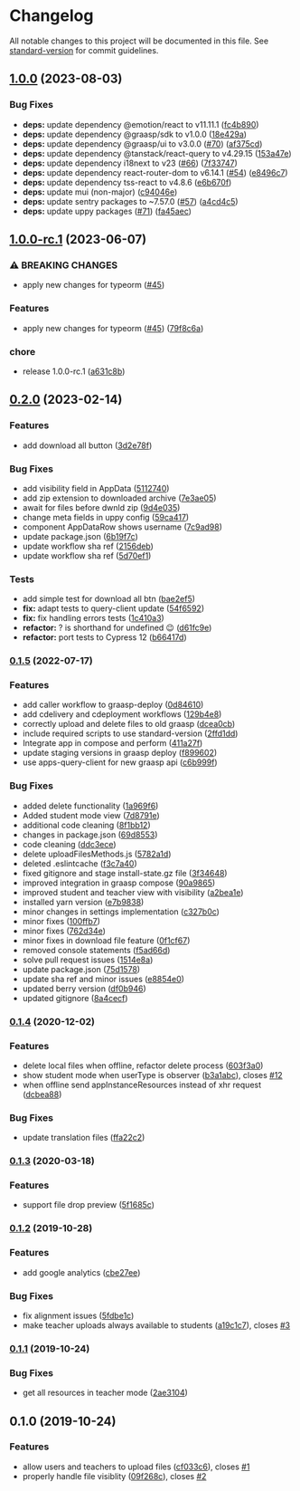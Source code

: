 # Changelog

All notable changes to this project will be documented in this file. See [standard-version](https://github.com/conventional-changelog/standard-version) for commit guidelines.

## [1.0.0](https://github.com/graasp/graasp-app-file-drop/compare/v1.0.0-rc.1...v1.0.0) (2023-08-03)


### Bug Fixes

* **deps:** update dependency @emotion/react to v11.11.1 ([fc4b890](https://github.com/graasp/graasp-app-file-drop/commit/fc4b8909a5906f6b3dbfdd5ffacdbf23f140d22d))
* **deps:** update dependency @graasp/sdk to v1.0.0 ([18e429a](https://github.com/graasp/graasp-app-file-drop/commit/18e429ab2759d3da6c8ee861b0b63045549d23a6))
* **deps:** update dependency @graasp/ui to v3.0.0 ([#70](https://github.com/graasp/graasp-app-file-drop/issues/70)) ([af375cd](https://github.com/graasp/graasp-app-file-drop/commit/af375cdf61d55ac32006652ab92f7e4907eb648c))
* **deps:** update dependency @tanstack/react-query to v4.29.15 ([153a47e](https://github.com/graasp/graasp-app-file-drop/commit/153a47ed1e49812bfc01b301f85cf8506a4041e3))
* **deps:** update dependency i18next to v23 ([#66](https://github.com/graasp/graasp-app-file-drop/issues/66)) ([7f33747](https://github.com/graasp/graasp-app-file-drop/commit/7f337473bfa69670b7ca10387a665e56ac847f27))
* **deps:** update dependency react-router-dom to v6.14.1 ([#54](https://github.com/graasp/graasp-app-file-drop/issues/54)) ([e8496c7](https://github.com/graasp/graasp-app-file-drop/commit/e8496c7b138681a6aa731b016323c68c95c7b416))
* **deps:** update dependency tss-react to v4.8.6 ([e6b670f](https://github.com/graasp/graasp-app-file-drop/commit/e6b670ffccedb8841abfb29558b48c7021c1102e))
* **deps:** update mui (non-major) ([c94046e](https://github.com/graasp/graasp-app-file-drop/commit/c94046e91707df8157c845acbf8607f266b7ac28))
* **deps:** update sentry packages to ~7.57.0 ([#57](https://github.com/graasp/graasp-app-file-drop/issues/57)) ([a4cd4c5](https://github.com/graasp/graasp-app-file-drop/commit/a4cd4c5c49219742af74f73309e00bb645f68883))
* **deps:** update uppy packages ([#71](https://github.com/graasp/graasp-app-file-drop/issues/71)) ([fa45aec](https://github.com/graasp/graasp-app-file-drop/commit/fa45aec4e780b7873f90811977494db50dd9c006))

## [1.0.0-rc.1](https://github.com/graasp/graasp-app-file-drop/compare/v0.2.0...v1.0.0-rc.1) (2023-06-07)


### ⚠ BREAKING CHANGES

* apply new changes for typeorm ([#45](https://github.com/graasp/graasp-app-file-drop/issues/45))

### Features

* apply new changes for typeorm ([#45](https://github.com/graasp/graasp-app-file-drop/issues/45)) ([79f8c6a](https://github.com/graasp/graasp-app-file-drop/commit/79f8c6a6acbf8a851e03887a2ee11109a9bb98d2))


### chore

* release 1.0.0-rc.1 ([a631c8b](https://github.com/graasp/graasp-app-file-drop/commit/a631c8b5340ca26c235ba93dc039e653f091ddd2))

## [0.2.0](https://github.com/graasp/graasp-app-file-drop/compare/v0.1.5...v0.2.0) (2023-02-14)


### Features

* add download all button ([3d2e78f](https://github.com/graasp/graasp-app-file-drop/commit/3d2e78f5a0806e0ba6e2fd2f5f37b2b54767c945))


### Bug Fixes

* add visibility field in AppData ([5112740](https://github.com/graasp/graasp-app-file-drop/commit/511274033d138b29ca0dd48f7a601d911a9a55a0))
* add zip extension to downloaded archive ([7e3ae05](https://github.com/graasp/graasp-app-file-drop/commit/7e3ae055c01947a4699b3aaef00b96b7f2a4db55))
* await for files before dwnld zip ([9d4e035](https://github.com/graasp/graasp-app-file-drop/commit/9d4e03507b4ab5dd58e346e88a6432baf588e8cb))
* change meta fields in uppy config ([59ca417](https://github.com/graasp/graasp-app-file-drop/commit/59ca417fd0ff34e4de9fc22ce0864336540e4fe6))
* component AppDataRow shows username ([7c9ad98](https://github.com/graasp/graasp-app-file-drop/commit/7c9ad98405a190442b98008c3d131478089c02f0))
* update package.json ([6b19f7c](https://github.com/graasp/graasp-app-file-drop/commit/6b19f7ca8102f3b46eaf3bd27b259f8397bdae3e))
* update workflow sha ref ([2156deb](https://github.com/graasp/graasp-app-file-drop/commit/2156deb716e8c2761f3add8a65ac2ea614575814))
* update workflow sha ref ([5d70ef1](https://github.com/graasp/graasp-app-file-drop/commit/5d70ef165460bbe8fddcd0ca66f6d08e336e33d6))


### Tests

* add simple test for download all btn ([bae2ef5](https://github.com/graasp/graasp-app-file-drop/commit/bae2ef59a239561ea2ed43fa4991696057cf0707))
* **fix:** adapt tests to query-client update ([54f6592](https://github.com/graasp/graasp-app-file-drop/commit/54f6592104503bb1635dd1deccede60d56d6230f))
* **fix:** fix handling errors tests ([1c410a3](https://github.com/graasp/graasp-app-file-drop/commit/1c410a3aed94ea53a877fab7eb8c3a3217356cc0))
* **refactor:** ? is shorthand for undefined 😉 ([d61fc9e](https://github.com/graasp/graasp-app-file-drop/commit/d61fc9ec88a6d08805d515dbd665ca59cbabfaf4))
* **refactor:** port tests to Cypress 12 ([b66417d](https://github.com/graasp/graasp-app-file-drop/commit/b66417d65faa9f2968c966f1f24ad4cb8b3706db))

### [0.1.5](https://github.com/graasp/graasp-app-file-drop/compare/v0.1.4...v0.1.5) (2022-07-17)


### Features

* add caller workflow to graasp-deploy ([0d84610](https://github.com/graasp/graasp-app-file-drop/commit/0d8461015bf13175c8afc3b19c0dc9583b3b4ee8))
* add cdelivery and cdeployment workflows ([129b4e8](https://github.com/graasp/graasp-app-file-drop/commit/129b4e82f21e059d5825d87332d28052df4f103c))
* correctly upload and delete files to old graasp ([dcea0cb](https://github.com/graasp/graasp-app-file-drop/commit/dcea0cb9410e6447828852ac599c7fd0f0255772))
* include required scripts to use standard-version ([2ffd1dd](https://github.com/graasp/graasp-app-file-drop/commit/2ffd1ddea3da0c47ef6757457443a14bd7d4fdf6))
* Integrate app in compose and perform ([411a27f](https://github.com/graasp/graasp-app-file-drop/commit/411a27fc81cce96cf4a9b284bc17ef653fc90030))
* update staging versions in graasp deploy ([f899602](https://github.com/graasp/graasp-app-file-drop/commit/f89960268cfe7411e0147582e47d05fcb00d43b8))
* use apps-query-client for new graasp api ([c6b999f](https://github.com/graasp/graasp-app-file-drop/commit/c6b999f3244cb3e59f0b681221e27130f3caf01a))


### Bug Fixes

* added delete functionality ([1a969f6](https://github.com/graasp/graasp-app-file-drop/commit/1a969f6495cdc4e2f9bf0bbfe35c75b07375fa68))
* Added student mode view ([7d8791e](https://github.com/graasp/graasp-app-file-drop/commit/7d8791ef59a33aa7c422a19e6b2e19182205fd4f))
* additional code cleaning ([8f1bb12](https://github.com/graasp/graasp-app-file-drop/commit/8f1bb12aceccbc555e5f69ae546e9565d4d539a7))
* changes in package.json ([69d8553](https://github.com/graasp/graasp-app-file-drop/commit/69d855368e0a915bc5d8b912914596b411209a7c))
* code cleaning ([ddc3ece](https://github.com/graasp/graasp-app-file-drop/commit/ddc3ece827a0644915577c0638528f0070689061))
* delete uploadFilesMethods.js ([5782a1d](https://github.com/graasp/graasp-app-file-drop/commit/5782a1dd9a9fcdd4fd30b244a69ee0311d5194f6))
* deleted .eslintcache ([f3c7a40](https://github.com/graasp/graasp-app-file-drop/commit/f3c7a40a1e4811aa0616011546def8ad76c77637))
* fixed gitignore and stage install-state.gz file ([3f34648](https://github.com/graasp/graasp-app-file-drop/commit/3f34648fe074ed827667f0192e667fd16445e8a7))
* improved integration in graasp compose ([90a9865](https://github.com/graasp/graasp-app-file-drop/commit/90a98651696d98d3107d98079f38654f2fe770ea))
* improved student and teacher view with visibility ([a2bea1e](https://github.com/graasp/graasp-app-file-drop/commit/a2bea1ecb03ef655c62c1990faa66d67c90166c8))
* installed yarn version ([e7b9838](https://github.com/graasp/graasp-app-file-drop/commit/e7b983854cef9a40ff317091109cc9ebf3978768))
* minor changes in settings implementation ([c327b0c](https://github.com/graasp/graasp-app-file-drop/commit/c327b0c3ae51ea1b8af869b708ef0429a28295a8))
* minor fixes ([100ffb7](https://github.com/graasp/graasp-app-file-drop/commit/100ffb7f35e34fcc5ed1050eda8cb6907642fae6))
* minor fixes ([762d34e](https://github.com/graasp/graasp-app-file-drop/commit/762d34ed196a4c53251dd9a0a757f7ad81920b70))
* minor fixes in download file feature ([0f1cf67](https://github.com/graasp/graasp-app-file-drop/commit/0f1cf67bd453a26f59bf8c3f50cab4139ebe8eb9))
* removed console statements ([f5ad66d](https://github.com/graasp/graasp-app-file-drop/commit/f5ad66dcf3f0430776754c3e3d2ebb132f91a8ce))
* solve pull request issues ([1514e8a](https://github.com/graasp/graasp-app-file-drop/commit/1514e8a6061def9beccf2092649e350b9330ad53))
* update package.json ([75d1578](https://github.com/graasp/graasp-app-file-drop/commit/75d1578b2a2b2e6c85f5783fa5561121af6488cd))
* update sha ref and minor issues ([e8854e0](https://github.com/graasp/graasp-app-file-drop/commit/e8854e0a8437b6e2e8b89e3dec0b1fde8dec0e5b))
* updated berry version ([df0b946](https://github.com/graasp/graasp-app-file-drop/commit/df0b9467aca2f7e64781fa29a556bc878ffa1f41))
* updated gitignore ([8a4cecf](https://github.com/graasp/graasp-app-file-drop/commit/8a4cecf1feb14e67716c416cb352b40dca1072e9))

### [0.1.4](https://github.com/graasp/graasp-app-file-drop/compare/v0.1.3...v0.1.4) (2020-12-02)

### Features

- delete local files when offline, refactor delete process ([603f3a0](https://github.com/graasp/graasp-app-file-drop/commit/603f3a00701e31072c7779d75684cedecc8f994a))
- show student mode when userType is observer ([b3a1abc](https://github.com/graasp/graasp-app-file-drop/commit/b3a1abc93612362d89a98d8fcc84bca4e128c6fa)), closes [#12](https://github.com/graasp/graasp-app-file-drop/issues/12)
- when offline send appInstanceResources instead of xhr request ([dcbea88](https://github.com/graasp/graasp-app-file-drop/commit/dcbea88e7e1e333516222d7f694a3064a592011e))

### Bug Fixes

- update translation files ([ffa22c2](https://github.com/graasp/graasp-app-file-drop/commit/ffa22c2748613cae9b0959747ef1698385b3608e))

### [0.1.3](https://github.com/graasp/graasp-app-file-drop/compare/v0.1.2...v0.1.3) (2020-03-18)

### Features

- support file drop preview ([5f1685c](https://github.com/graasp/graasp-app-file-drop/commit/5f1685c82bbe36210eb2e5aea8b03aeb3cfce892))

### [0.1.2](https://github.com/graasp/graasp-app-file-drop/compare/v0.1.1...v0.1.2) (2019-10-28)

### Features

- add google analytics ([cbe27ee](https://github.com/graasp/graasp-app-file-drop/commit/cbe27ee09c3599e3516c7d0c4ec4748fa78ca8d6))

### Bug Fixes

- fix alignment issues ([5fdbe1c](https://github.com/graasp/graasp-app-file-drop/commit/5fdbe1c609d9dce511e22c4bdb3529eda2135a81))
- make teacher uploads always available to students ([a19c1c7](https://github.com/graasp/graasp-app-file-drop/commit/a19c1c7637fde355d73bc09e5591ba4145021f31)), closes [#3](https://github.com/graasp/graasp-app-file-drop/issues/3)

### [0.1.1](https://github.com/graasp/graasp-app-file-drop/compare/v0.1.0...v0.1.1) (2019-10-24)

### Bug Fixes

- get all resources in teacher mode ([2ae3104](https://github.com/graasp/graasp-app-file-drop/commit/2ae3104))

## 0.1.0 (2019-10-24)

### Features

- allow users and teachers to upload files ([cf033c6](https://github.com/graasp/graasp-app-file-drop/commit/cf033c6)), closes [#1](https://github.com/graasp/graasp-app-file-drop/issues/1)
- properly handle file visiblity ([09f268c](https://github.com/graasp/graasp-app-file-drop/commit/09f268c)), closes [#2](https://github.com/graasp/graasp-app-file-drop/issues/2)
